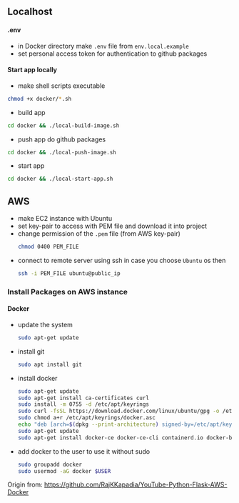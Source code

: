 ## Localhost

#### .env
* in Docker directory make `.env` file from `env.local.example`
* set personal access token for authentication to github packages

#### Start app locally
* make shell scripts executable
```bash
chmod +x docker/*.sh
```
* build app
```bash
cd docker && ./local-build-image.sh
```
* push app do github packages
```bash
cd docker && ./local-push-image.sh
```
* start app
```bash
cd docker && ./local-start-app.sh
```

## AWS

* make EC2 instance with Ubuntu
* set key-pair to access with PEM file and download it into project
* change permission of the `.pem` file (from AWS key-pair)
    ```bash
    chmod 0400 PEM_FILE
    ``` 
* connect to remote server using ssh
    in case you choose `Ubuntu` os then
    ```bash
    ssh -i PEM_FILE ubuntu@public_ip
    ```

### Install Packages on AWS instance
#### Docker
* update the system
    ```bash
    sudo apt-get update
    ```
* install git
    ```bash
    sudo apt install git
    ```
* install docker
    ```bash
    sudo apt-get update
    sudo apt-get install ca-certificates curl
    sudo install -m 0755 -d /etc/apt/keyrings
    sudo curl -fsSL https://download.docker.com/linux/ubuntu/gpg -o /etc/apt/keyrings/docker.asc
    sudo chmod a+r /etc/apt/keyrings/docker.asc
    echo "deb [arch=$(dpkg --print-architecture) signed-by=/etc/apt/keyrings/docker.asc] https://download.docker.com/linux/ubuntu $(. /etc/os-release && echo "$VERSION_CODENAME") stable" | sudo tee /etc/apt/sources.list.d/docker.list > /dev/null
    sudo apt-get update
    sudo apt-get install docker-ce docker-ce-cli containerd.io docker-buildx-plugin docker-compose-plugin
    ```
* add docker to the user to use it without sudo
    ```bash
    sudo groupadd docker
    sudo usermod -aG docker $USER
    ```

Origin from: https://github.com/RajKKapadia/YouTube-Python-Flask-AWS-Docker